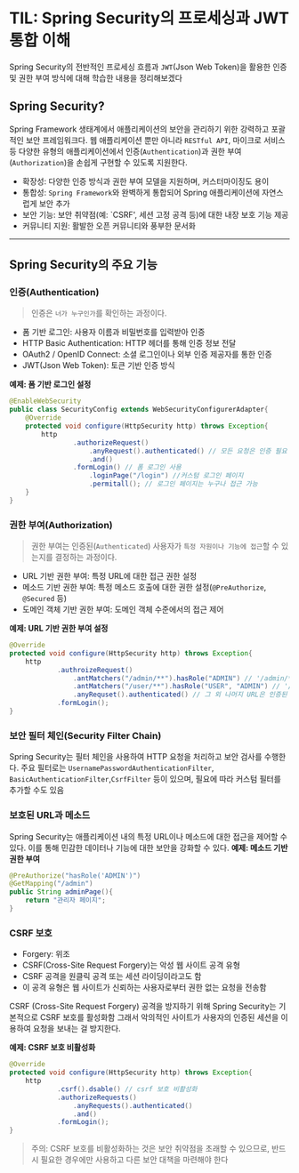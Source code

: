 # TIL: Spring Security의 프로세싱과 JWT 통합 이해
Spring Security의 전반적인 프로세싱 흐름과 `JWT`(Json Web Token)을 활용한 인증 및 권한 부여 방식에 대해 학습한 내용을 정리해보겠다

## Spring Security?
Spring Framework 생태계에서 애플리케이션의 보안을 관리하기 위한 강력하고 포괄적인 보안 프레임워크다. 웹 애플리케이션 뿐만 아니라 `RESTful API`,
마이크로 서비스 등 다양한 유형의 애플리케이션에서 인증(`Authentication`)과 권한 부여(`Authorization`)을 손쉽게 구현할 수 있도록 지원한다.

- 확장성: 다양한 인증 방식과 권한 부여 모델을 지원하며, 커스터마이징도 용이
- 통합성: `Spring Framework`와 완벽하게 통합되어 Spring 애플리케이션에 자연스럽게 보안 추가
- 보안 기능: 보안 취약점(예: `CSRF', 세션 고정 공격 등)에 대한 내장 보호 기능 제공
- 커뮤니티 지원: 활발한 오픈 커뮤니티와 풍부한 문서화

---


## Spring Security의 주요 기능
### 인증(Authentication)
> 인증은 `너가 누구인가`를 확인하는 과정이다. 
- 폼 기반 로그인: 사용자 이름과 비밀번호를 입력받아 인증
- HTTP Basic Authentication: HTTP 헤더를 통해 인증 정보 전달
- OAuth2 / OpenID Connect: 소셜 로그인이나 외부 인증 제공자를 통한 인증
- JWT(Json Web Token): 토큰 기반 인증 방식

**예제: 폼 기반 로그인 설정**
```java
@EnableWebSecurity
public class SecurityConfig extends WebSecurityConfigurerAdapter{
    @Override
    protected void configure(HttpSecurity http) throws Exception{
        http
                .authorizeRequest()
                    .anyRequest().authenticated() // 모든 요청은 인증 필요
                    .and()
                .formLogin() // 폼 로그인 사용
                    .loginPage("/login") //커스텀 로그인 페이지
                    .permitall(); // 로그인 페이지는 누구나 접근 가능
    }
}
```
### 권한 부여(Authorization)
>권한 부여는 인증된(`Authenticated`) 사용자가 `특정 자원이나 기능에 접근`할 수 있는지를 결정하는 과정이다.                                                           
- URL 기반 권한 부여: 특정 URL에 대한 접근 권한 설정
- 메소드 기반 권한 부여: 특정 메소드 호출에 대한 권한 설정(`@PreAuthorize`, `@Secured` 등)
- 도메인 객체 기반 권한 부여: 도메인 객체 수준에서의 접근 제어

**예제: URL 기반 권한 부여 설정**
```java
@Override
protected void configure(HttpSecurity http) throws Exception{
    http
            .authroizeRequest()
                .antMatchers("/admin/**").hasRole("ADMIN") // '/admin/**' URL은 ADMIN 권한 필요
                .antMatchers("/user/**").hasRole("USER", "ADMIN") // '/user/**' URL은 USER 또는 ADMIN 권한 필요
                .anyRequset().authenticated() // 그 외 나머지 URL은 인증된 사용자이기만 하면 됨
            .formLogin();
}
```
### 보안 필터 체인(Security Filter Chain)
Spring Security는 필터 체인을 사용하여 HTTP 요청을 처리하고 보안 검사를 수행한다. 주요 필터로는 `UsernamePasswordAuthenticationFilter`, `BasicAuthenticationFilter`,`CsrfFilter`
등이 있으며, 필요에 따라 커스텀 필터를 추가할 수도 있음

### 보호된 URL과 메소드
Spring Security는 애플리케이션 내의 특정 URL이나 메소드에 대한 접근을 제어할 수 있다. 이를 통해 민감한 데이터나 기능에 대한 보안을 강화할 수 있다.
**예제: 메소드 기반 권한 부여**
```java
@PreAuthorize("hasRole('ADMIN')")
@GetMapping("/admin")
public String adminPage(){
    return "관리자 페이지";
}
```
### CSRF 보호
- Forgery: 위조
- CSRF(Cross-Site Request Forgery)는 악성 웹 사이트 공격 유형
- CSRF 공격을 원클릭 공격 또는 세션 라이딩이라고도 함
- 이 공격 유형은 웹 사이트가 신뢰하는 사용자로부터 권한 없는 요청을 전송함

CSRF (Cross-Site Request Forgery) 공격을 방지하기 위해 Spring Security는 기본적으로 CSRF 보호를 활성화함 
그래서 악의적인 사이트가 사용자의 인증된 세션을 이용하여 요청을 보내는 걸 방지한다.

**예제: CSRF 보호 비활성화**
```java
@Override
protected void configure(HttpSecurity http) throws Exception{
    http
            .csrf().dsable() // csrf 보호 비활성화
            .authorizeRequests()
                .anyRequests().authenticated()
                .and()
            .formLogin();
}
```
>주의: CSRF 보호를 비활성화하는 것은 보안 취약점을 초래할 수 있으므로, 반드시 필요한 경우에만 사용하고 다른 보안 대책을 마련해야 한다
>